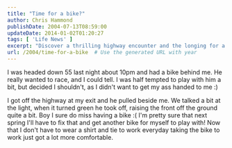 ```yaml
---
title: "Time for a bike?"
author: Chris Hammond
publishDate: 2004-07-13T08:59:00
updateDate: 2014-01-02T01:20:27
tags: [ 'Life News' ]
excerpt: "Discover a thrilling highway encounter and the longing for a bike in this exciting blog post. Stay tuned for future adventures on two wheels!"
url: /2004/time-for-a-bike  # Use the generated URL with year
---
```

<p>I was headed down 55 last night about 10pm and had a bike behind me. He really wanted to race, and I could tell. I was half tempted to play with him a bit, but decided I shouldn't, as I didn't want to get my ass handed to me :)</p> <p>I got off the highway at my exit and he pulled beside me. We talked a bit at the light, when it turned green he took off, raising the front off the ground quite a bit. Boy I sure do miss having a bike :( I'm pretty sure that next spring I'll have to fix that and get another bike for myself to play with! Now that I don't have to wear a shirt and tie to work everyday taking the bike to work just got a lot more comfortable.</p>

